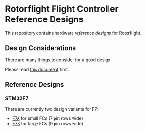 # Rotorflight Flight Controller Reference Designs

This repository contains hardware _reference designs_ for Rotorflight.

## Design Considerations

There are many things to consider for a good design.

Please read [this document](FC-Design-Requirements.md) first.


## Reference Designs

### STM32F7

There are currently two design variants for F7:

- [F7A](Reference-Design-F7A.md) for small FCs (7 pin rows wide)
- [F7B](Reference-Design-F7B.md) for large FCs (9 pin rows wide)

